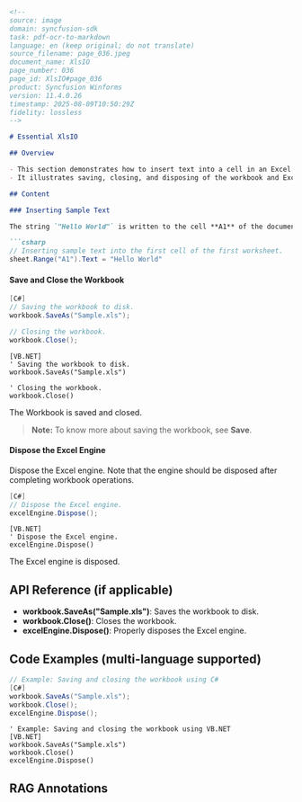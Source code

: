 ```markdown
<!--
source: image
domain: syncfusion-sdk
task: pdf-ocr-to-markdown
language: en (keep original; do not translate)
source_filename: page_036.jpeg
document_name: XlsIO
page_number: 036
page_id: XlsIO#page_036
product: Syncfusion Winforms
version: 11.4.0.26
timestamp: 2025-08-09T10:50:29Z
fidelity: lossless
-->

# Essential XlsIO

## Overview

- This section demonstrates how to insert text into a cell in an Excel workbook using C# and VB.NET.
- It illustrates saving, closing, and disposing of the workbook and Excel engine.

## Content

### Inserting Sample Text

The string `"Hello World"` is written to the cell **A1** of the document.

```csharp
// Inserting sample text into the first cell of the first worksheet.
sheet.Range("A1").Text = "Hello World"
```

#### Save and Close the Workbook

```csharp
[C#]
// Saving the workbook to disk.
workbook.SaveAs("Sample.xls");

// Closing the workbook.
workbook.Close();
```

```vb.net
[VB.NET]
' Saving the workbook to disk.
workbook.SaveAs("Sample.xls")

' Closing the workbook.
workbook.Close()
```

The Workbook is saved and closed.

> **Note:** To know more about saving the workbook, see **Save**.

#### Dispose the Excel Engine

Dispose the Excel engine. Note that the engine should be disposed after completing workbook operations.

```csharp
[C#]
// Dispose the Excel engine.
excelEngine.Dispose();
```

```vb.net
[VB.NET]
' Dispose the Excel engine.
excelEngine.Dispose()
```

The Excel engine is disposed.

## API Reference (if applicable)

- **workbook.SaveAs("Sample.xls")**: Saves the workbook to disk.
- **workbook.Close()**: Closes the workbook.
- **excelEngine.Dispose()**: Properly disposes the Excel engine.

## Code Examples (multi-language supported)

```csharp
// Example: Saving and closing the workbook using C#
[C#]
workbook.SaveAs("Sample.xls");
workbook.Close();
excelEngine.Dispose();
```

```vb.net
' Example: Saving and closing the workbook using VB.NET
[VB.NET]
workbook.SaveAs("Sample.xls")
workbook.Close()
excelEngine.Dispose()
```

## RAG Annotations

<!-- tags: [XlsIO, Essential XlsIO, Syncfusion Winforms, Excel Engine, workbook save and close] keywords: [workbook.SaveAs, workbook.Close, excelEngine.Dispose, VB.NET, C#, workbook operations, dispose engine] -->
```